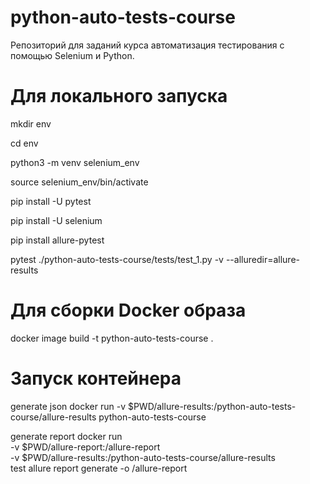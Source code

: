 # python-auto-tests-course
Репозиторий для заданий курса автоматизация тестирования с помощью Selenium и Python.

# Для локального запуска

mkdir env

cd env

python3 -m venv selenium_env

source selenium_env/bin/activate

pip install -U pytest

pip install -U selenium

pip install allure-pytest

pytest ./python-auto-tests-course/tests/test_1.py -v --alluredir=allure-results


# Для сборки Docker образа

docker image build -t python-auto-tests-course .


# Запуск контейнера 

generate json 
docker run -v $PWD/allure-results:/python-auto-tests-course/allure-results python-auto-tests-course 

generate report
docker run \
-v $PWD/allure-report:/allure-report \
-v $PWD/allure-results:/python-auto-tests-course/allure-results \
test  allure report generate -o /allure-report


